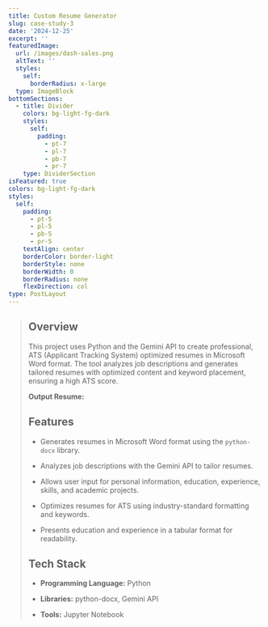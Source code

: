 ```yaml
---
title: Custom Resume Generator
slug: case-study-3
date: '2024-12-25'
excerpt: ''
featuredImage:
  url: /images/dash-sales.png
  altText: ''
  styles:
    self:
      borderRadius: x-large
  type: ImageBlock
bottomSections:
  - title: Divider
    colors: bg-light-fg-dark
    styles:
      self:
        padding:
          - pt-7
          - pl-7
          - pb-7
          - pr-7
    type: DividerSection
isFeatured: true
colors: bg-light-fg-dark
styles:
  self:
    padding:
      - pt-5
      - pl-5
      - pb-5
      - pr-5
    textAlign: center
    borderColor: border-light
    borderStyle: none
    borderWidth: 0
    borderRadius: none
    flexDirection: col
type: PostLayout
---
```

> ## Overview
>
>
>
> This project uses Python and the Gemini API to create professional, ATS (Applicant Tracking System) optimized resumes in Microsoft Word format. The tool analyzes job descriptions and generates tailored resumes with optimized content and keyword placement, ensuring a high ATS score.
>
> **Output Resume:**
>
>
>
> ## Features
>
>
>
> *   Generates resumes in Microsoft Word format using the `python-docx` library.
>
> *   Analyzes job descriptions with the Gemini API to tailor resumes.
>
> *   Allows user input for personal information, education, experience, skills, and academic projects.
>
> *   Optimizes resumes for ATS using industry-standard formatting and keywords.
>
> *   Presents education and experience in a tabular format for readability.
>
> ## Tech Stack
>
>
>
> *   **Programming Language:** Python
>
> *   **Libraries:** python-docx, Gemini API
>
> *   **Tools:** Jupyter Notebook
>
>
>
>

